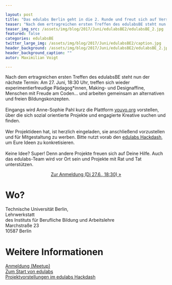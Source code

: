 ```yaml
---

layout: post
title: "Das edulabs Berlin geht in die 2. Runde und freut sich auf Verstärkung"
teaser: "Nach dem ertragreichen ersten Treffen des edulabsBE steht nun der nächste Termin: Am 27. Juni, 18:30 Uhr, treffen sich wieder experimentierfreudige Pädagog*innen, Making- und Designaffine, Menschen mit Freude am Coden... und arbeiten gemeinsam an alternativen und freien Bildungskonzepten."
teaser_img_src: /assets/img/blog/2017/Juni/edulabsBE2/edulabsBE_2.jpg
featured: false
categories: edulabsBE
twitter_large_img: /assets/img/blog/2017/Juni/edulabsBE2/caption.jpg
header_background: /assets/img/blog/2017/Juni/edulabsBE2/edulabsBE_2.jpg
header_background_caption: ""
autor: Maximilian Voigt

---
```

Nach dem ertragreichen ersten Treffen des edulabsBE steht nun der nächste Termin: Am 27. Juni, 18:30 Uhr, treffen sich wieder experimentierfreudige Pädagog\*innen, Making- und Designaffine, Menschen mit Freude am Coden... und arbeiten gemeinsam an alternativen und freien Bildungskonzepten.<br><br>
Eingangs wird Anne-Sophie Pahl kurz die Plattform [youvo.org](https://www.youvo.org) vorstellen, über die sich sozial orientierte Projekte und engagierte Kreative suchen und finden.<br><br>
Wer Projektideen hat, ist herzlich eingeladen, sie anschließend vorzustellen und für Mitgestaltung zu werben. Bitte nutzt vorab den [edulabs Hackdash](https://hackdash.org/dashboards/edulabs), um Eure Ideen zu konkretisieren.<br><br>
Keine Idee? Super! Denn andere Projekte freuen sich auf Deine Hilfe. Auch das edulabs-Team wird vor Ort sein und Projekte mit Rat und Tat unterstützen.
<center><a class="btn btn-lg btn-default"
   href="https://www.meetup.com/edulabsBE/events/240816435"
   role="button">Zur Anmeldung (Di 27.6., 18:30) »</a></center>
 
# Wo?
Technische Universität Berlin,<br>
Lehrwerkstatt<br>
des Instituts für Berufliche Bildung und Arbeitslehre<br>
Marchstraße 23<br>
10587 Berlin
 
# Weitere Informationen
[Anmeldung (Meetup)](https://www.meetup.com/edulabsBE/events/240816435)<br>
[Zum Start von edulabs](https://edulabs.de/blog/projektstart-edulabs)<br>
[Projektvorstellungen im edulabs Hackdash](https://hackdash.org/dashboards/edulabs)

